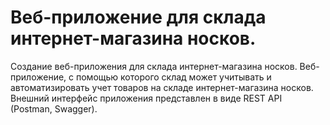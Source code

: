 # Веб-приложение для склада интернет-магазина носков.
Создание веб-приложения для склада интернет-магазина носков.
Веб-приложение, с помощью которого склад может учитывать и автоматизировать учет товаров на складе интернет-магазина носков. 
Внешний интерфейс приложения представлен в виде REST API (Postman, Swagger).
